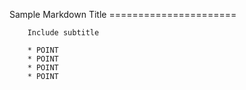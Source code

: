 Sample Markdown Title
    ======================

        Include subtitle

        * POINT
        * POINT
        * POINT
        * POINT